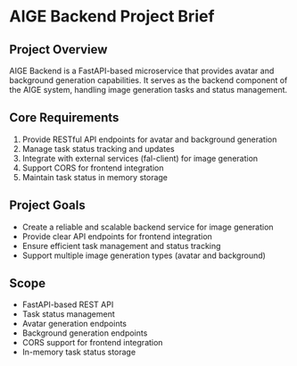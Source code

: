 # AIGE Backend Project Brief

## Project Overview
AIGE Backend is a FastAPI-based microservice that provides avatar and background generation capabilities. It serves as the backend component of the AIGE system, handling image generation tasks and status management.

## Core Requirements
1. Provide RESTful API endpoints for avatar and background generation
2. Manage task status tracking and updates
3. Integrate with external services (fal-client) for image generation
4. Support CORS for frontend integration
5. Maintain task status in memory storage

## Project Goals
- Create a reliable and scalable backend service for image generation
- Provide clear API endpoints for frontend integration
- Ensure efficient task management and status tracking
- Support multiple image generation types (avatar and background)

## Scope
- FastAPI-based REST API
- Task status management
- Avatar generation endpoints
- Background generation endpoints
- CORS support for frontend integration
- In-memory task status storage 